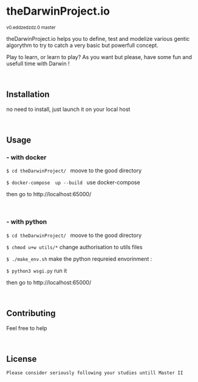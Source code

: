 <h1>theDarwinProject.io</h1>
<small>v0.eddzedzdz.0 master</small>


<p>theDarwinProject.io helps you to define, test and modelize various gentic algorythm to try to catch a very basic
    but powerfull concept.
</p>
<p>
    Play to learn, or learn to play? As you want but please, have some fun and usefull time with Darwin !
</p>

<br>
<h2>Installation</h2>
<p>no need to install, just launch it on your local host</p>
<br>

<h2>Usage</h2>

<h3>- with docker</h3>
<p><code>$ cd theDarwinProject/ </code> moove to the good directory</p>
<p> <code>$ docker-compose  up --build </code> use docker-compose</p>
<p>then go to http://localhost:65000/</p>
<br>

<h3>- with python</h3>
<p> <code>$ cd theDarwinProject/ </code> moove to the good directory </p>
<p><code>$ chmod u+w utils/*</code> change authorisation to utils files </p>
<p><code>$ ./make_env.sh</code> make the python requreied envorinment : </p>
<p><code>$ python3 wsgi.py</code> run it</p>
<p>then go to http://localhost:65000/</p>
<br>


<h2>Contributing</h2>
<p>
    Feel free to help
</p>
<br>

<h2>License</h2>
<p>

    Please consider seriously following your studies untill Master II
</p>

